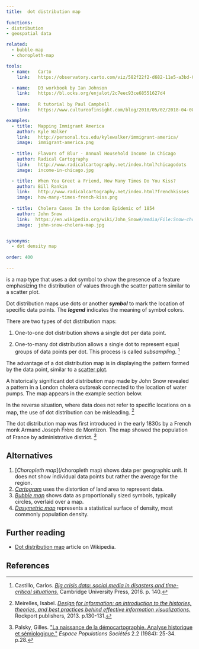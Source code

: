 ```yaml
---
title:  dot distribution map
  
functions:
- distribution
- geospatial data

related:
  - bubble-map
  - choropleth-map

tools:
  - name:   Carto
    link:   https://observatory.carto.com/viz/582f22f2-d682-11e5-a3bd-0ecfd53eb7d3/public_map

  - name:   D3 workbook by Ian Johnson
    link:   https://bl.ocks.org/enjalot/2c7eec93ce68551627d4
    
  - name:   R tutorial by Paul Campbell
    link:   https://www.cultureofinsight.com/blog/2018/05/02/2018-04-08-multivariate-dot-density-maps-in-r-with-sf-ggplot2

examples:
  - title:  Mapping Immigrant America
    author: Kyle Walker
    link:   http://personal.tcu.edu/kylewalker/immigrant-america/
    image:  immigrant-america.png
  
  - title:  Flavors of Blur - Annual Household Income in Chicago
    author: Radical Cartography
    link:   http://www.radicalcartography.net/index.html?chicagodots
    image:  income-in-chicago.jpg

  - title:  When You Greet a Friend, How Many Times Do You Kiss?
    author: Bill Rankin
    link:   http://www.radicalcartography.net/index.html?frenchkisses
    image:  how-many-times-french-kiss.png
    
  - title:  Cholera Cases In the London Epidemic of 1854
    author: John Snow
    link:  https://en.wikipedia.org/wiki/John_Snow#/media/File:Snow-cholera-map-1.jpg
    image:  john-snow-cholera-map.jpg


synonyms:
  - dot density map
  
order: 400

---
```

is a map type that uses a dot symbol to show the presence of a feature emphasizing the distribution of values through the scatter pattern similar to a scatter plot.

<!--more-->
Dot distribution maps use dots or another ***symbol*** to mark the location of specific data points. The ***legend*** indicates the meaning of symbol colors.

There are two types of dot distribution maps:

1. One-to-one dot distribution shows a single dot per data point.

2. One-to-many dot distribution allows a single dot to represent equal groups of data points per dot. This process is called *subsampling*. [^castillo]

The advantage of a dot distribution map is in displaying the pattern formed by the data point, similar to a [scatter plot](/scatter-plot). 

A historically significant dot distribution map made by John Snow revealed a pattern in a London cholera outbreak connected to the location of water pumps. The map appears in the example section below.

In the reverse situation, where data does not refer to specific locations on a map, the use of dot distribution can be misleading. [^meirelles]

The dot distribution map was first introduced in the early 1830s by a French monk Armand Joseph Frère de Montizon. The map showed the population of France by administrative district. [^palsky]

## Alternatives

1. [*Choropleth map*](/choropleth map) shows data per geographic unit. It does not show individual data points but rather the average for the region.
2. [*Cartogram*](/cartogram) uses the distortion of land area to represent data.
3. [*Bubble map*](/bubble-map) shows data as proportionally sized symbols, typically circles, overlaid over a map.
4. [*Dasymetric map*](/dasymetric-map) represents a statistical surface of density, most commonly population density.


## Further reading
- [Dot distribution map](https://en.wikipedia.org/wiki/Dot_distribution_map) article on Wikipedia.

## References
[^castillo]: Castillo, Carlos. [*Big crisis data: social media in disasters and time-critical situations.*]((https://books.google.com/books?id=c1KJDAAAQBAJ)) Cambridge University Press, 2016. p. 140.

[^meirelles]: Meirelles, Isabel. [*Design for information: an introduction to the histories, theories, and best practices behind effective information visualizations.*](https://books.google.fr/books?id=RFb0AwAAQBAJ) Rockport publishers, 2013. p.130-131. 

[^palsky]: Palsky, Gilles. ["La naissance de la démocartographie. Analyse historique et sémiologique."]((http://www.persee.fr/doc/espos_0755-7809_1984_num_2_2_956)) *Espace Populations Sociétés* 2.2 (1984): 25-34. p.28.
